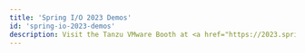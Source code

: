 ```yaml
---
title: 'Spring I/O 2023 Demos'
id: 'spring-io-2023-demos'
description: Visit the Tanzu VMware Booth at <a href="https://2023.springio.net/">Spring I/O 2023</a> to see the following demos in person.
---
```

